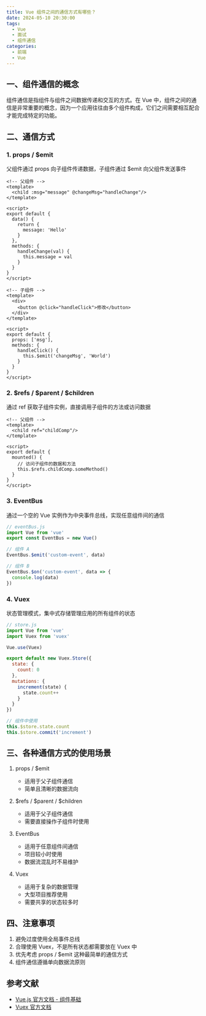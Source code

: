 ```yaml
---
title: Vue 组件之间的通信方式有哪些？
date: 2024-05-10 20:30:00
tags:
  - Vue
  - 面试
  - 组件通信
categories:
  - 前端
  - Vue
---
```



## 一、组件通信的概念

组件通信是指组件与组件之间数据传递和交互的方式。在 Vue 中，组件之间的通信是非常重要的概念，因为一个应用往往由多个组件构成，它们之间需要相互配合才能完成特定的功能。

## 二、通信方式

### 1. props / $emit

父组件通过 props 向子组件传递数据，子组件通过 $emit 向父组件发送事件

```vue
<!-- 父组件 -->
<template>
  <child :msg="message" @changeMsg="handleChange"/>
</template>

<script>
export default {
  data() {
    return {
      message: 'Hello'
    }
  },
  methods: {
    handleChange(val) {
      this.message = val
    }
  }
}
</script>

<!-- 子组件 -->
<template>
  <div>
    <button @click="handleClick">修改</button>
  </div>
</template>

<script>
export default {
  props: ['msg'],
  methods: {
    handleClick() {
      this.$emit('changeMsg', 'World')
    }
  }
}
</script>
```

### 2. $refs / $parent / $children

通过 ref 获取子组件实例，直接调用子组件的方法或访问数据

```vue
<!-- 父组件 -->
<template>
  <child ref="childComp"/>
</template>

<script>
export default {
  mounted() {
    // 访问子组件的数据和方法
    this.$refs.childComp.someMethod()
  }
}
</script>
```

### 3. EventBus

通过一个空的 Vue 实例作为中央事件总线，实现任意组件间的通信

```js
// eventBus.js
import Vue from 'vue'
export const EventBus = new Vue()

// 组件 A
EventBus.$emit('custom-event', data)

// 组件 B
EventBus.$on('custom-event', data => {
  console.log(data)
})
```

### 4. Vuex

状态管理模式，集中式存储管理应用的所有组件的状态

```js
// store.js
import Vue from 'vue'
import Vuex from 'vuex'

Vue.use(Vuex)

export default new Vuex.Store({
  state: {
    count: 0
  },
  mutations: {
    increment(state) {
      state.count++
    }
  }
})

// 组件中使用
this.$store.state.count
this.$store.commit('increment')
```

## 三、各种通信方式的使用场景

1. props / $emit
   - 适用于父子组件通信
   - 简单且清晰的数据流向

2. $refs / $parent / $children
   - 适用于父子组件通信
   - 需要直接操作子组件时使用

3. EventBus
   - 适用于任意组件间通信
   - 项目较小时使用
   - 数据流混乱时不易维护

4. Vuex
   - 适用于复杂的数据管理
   - 大型项目推荐使用
   - 需要共享的状态较多时

## 四、注意事项

1. 避免过度使用全局事件总线
2. 合理使用 Vuex，不是所有状态都需要放在 Vuex 中
3. 优先考虑 props / $emit 这种最简单的通信方式
4. 组件通信遵循单向数据流原则

## 参考文献

- [Vue.js 官方文档 - 组件基础](https://cn.vuejs.org/v2/guide/components.html)
- [Vuex 官方文档](https://vuex.vuejs.org/zh/) 